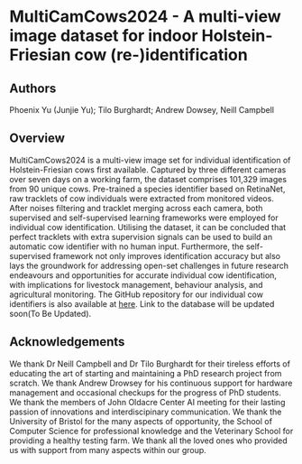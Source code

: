 # MultiCamCows2024 - A multi-view image dataset for indoor Holstein-Friesian cow (re-)identification

## Authors
Phoenix Yu (Junjie Yu); Tilo Burghardt; Andrew Dowsey, Neill Campbell

## Overview
MultiCamCows2024 is a multi-view image set for individual identification of Holstein-Friesian cows first available. Captured by three different cameras over seven days on a working farm, the dataset comprises 101,329 images from 90 unique cows. Pre-trained a species identifier based on RetinaNet, raw tracklets of cow individuals were extracted from monitored videos. After noises filtering and tracklet merging across each camera, both supervised and self-supervised learning frameworks were employed for individual cow identification. Utilising the dataset, it can be concluded that perfect tracklets with extra supervision signals can be used to build an automatic cow identifier with no human input. Furthermore, the self-supervised framework not only improves identification accuracy but also lays the groundwork for addressing open-set challenges in future research endeavours and opportunities for accurate individual cow identification, with implications for livestock management, behaviour analysis, and agricultural monitoring. The GitHub repository for our individual cow identifiers is also available at [here](https://github.com/Phoenix4582/CowIDentifier). Link to the database will be updated soon(To Be Updated).

## Acknowledgements
We thank Dr Neill Campbell and Dr Tilo Burghardt for their tireless efforts of educating the art of starting and maintaining a PhD research project from scratch. We thank Andrew Drowsey for his continuous support for hardware management and occasional checkups for the progress of PhD students. We thank the members of John Oldacre Center AI meeting for their lasting passion of innovations and interdiscipinary communication. We thank the University of Bristol for the many aspects of opportunity, the School of Computer Science for professional knowledge and the Veterinary School for providing a healthy testing farm. We thank all the loved ones who provided us with support from many aspects within our group. 
